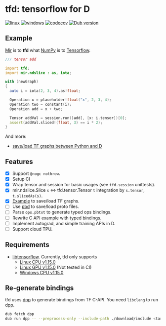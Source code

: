 # tfd: tensorflow for D

[![linux](https://github.com/ShigekiKarita/tfd/workflows/linux/badge.svg)](https://github.com/ShigekiKarita/tfd/actions?query=workflow:linux)
[![windows](https://github.com/ShigekiKarita/tfd/workflows/windows/badge.svg)](https://github.com/ShigekiKarita/tfd/actions?query=workflow:windows)
[![codecov](https://codecov.io/gh/ShigekiKarita/tfd/branch/master/graph/badge.svg)](https://codecov.io/gh/ShigekiKarita/tfd)
[![Dub version](https://img.shields.io/dub/v/tfd.svg)](https://code.dlang.org/packages/tfd)

## Example

[Mir](https://github.com/libmir) is to **tfd** what [NumPy](https://numpy.org) is to [Tensorflow](https://www.tensorflow.org).

```d
/// tensor add

import tfd;
import mir.ndslice : as, iota;

with (newGraph)
{
  auto i = iota(2, 3, 4).as!float;

  Operation x = placeholder!float("x", 2, 3, 4);
  Operation two = constant(i);
  Operation add = x + two;

  Tensor addVal = session.run([add], [x: i.tensor])[0];
  assert(addVal.sliced!(float, 3) == i * 2);
}
```

And more:
- [save/load TF graphs between Python and D](example/graph_import)

## Features

- [x] Support `@nogc nothrow`.
- [x] Setup CI
- [x] Wrap tensor and session for basic usages (see `tfd.session` unittests).
- [x] mir.ndslice.Slice `s` <=> tfd.tensor.Tensor `t` integration by `s.tensor`, `t.slicedAs(s)`.
- [x] [Example](example/graph_import) to save/load TF graphs.
- [ ] Use [pbd](https://github.com/ShigekiKarita/pbd) to save/load proto files.
- [ ] Parse `ops.pbtxt` to generate typed ops bindings.
- [ ] Rewrite C API example with typed bindings.
- [ ] Implement autograd, and simple training APIs in D.
- [ ] Support cloud TPU.

## Requirements

- [libtensorflow](https://www.tensorflow.org/install/lang_c). Currently, tfd only supports
  - [Linux CPU v1.15.0](https://storage.googleapis.com/tensorflow/libtensorflow/libtensorflow-cpu-linux-x86_64-1.15.0.tar.gz)
  - [Linux GPU v1.15.0](https://storage.googleapis.com/tensorflow/libtensorflow/libtensorflow-gpu-linux-x86_64-1.15.0.tar.gz) (Not tested in CI)
  - [Windows CPU v1.15.0](https://storage.googleapis.com/tensorflow/libtensorflow/libtensorflow-cpu-windows-x86_64-1.15.0.zip)

## Re-generate bindings

tfd uses [dpp](https://github.com/atilaneves/dpp) to generate bindings from TF C-API. You need `libclang` to run dpp.

```bash
dub fetch dpp
dub run dpp -- --preprocess-only --include-path ./download/include <target dpp file>
```
